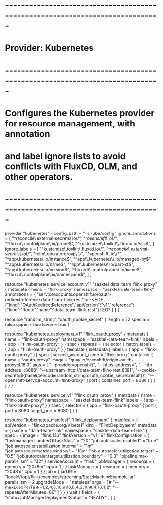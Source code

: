 
# -----------------------------------------------------------------------------
# Provider: Kubernetes
# -----------------------------------------------------------------------------
# Configures the Kubernetes provider for resource management, with annotation
# and label ignore lists to avoid conflicts with FluxCD, OLM, and other operators.
# -----------------------------------------------------------------------------
provider "kubernetes" {
  config_path = "~/.kube/config"
  ignore_annotations = [
    "^reconcile\\.external-secrets\\.io\\/*",
    "^openshift\\.io\\/*",
    "^fluxcd\\.controlplane\\.io/prune$",
    "^kustomize\\.toolkit\\.fluxcd.io/ssa$",
  ]
  ignore_labels = [
    "^kustomize\\.toolkit\\.fluxcd.io\\/*",
    "^reconcile\\.external-secrets\\.io\\/*",
    "^olm\\.operatorgroup\\.*\\/*",
    "^openshift\\.io\\/*",
    "^app\\.kubernetes\\.io/instance$",
    "^app\\.kubernetes\\.io/managed-by$",
    "^app\\.kubernetes\\.io/name$",
    "^app\\.kubernetes\\.io/part-of$",
    "^app\\.kubernetes\\.io/version$",
    "^fluxcd\\.controlplane\\.io/name$",
    "^fluxcd\\.controlplane\\.io/namespace$",
  ]
}


resource "kubernetes_service_account_v1" "sasktel_data_team_flink_proxy" {
  metadata {
    name      = "flink-proxy"
    namespace = "sasktel-data-team-flink"
    annotations = {
      "serviceaccounts.openshift.io/oauth-redirectreference.data-team-flink-rest" = <<EOF
{"kind":"OAuthRedirectReference","apiVersion":"v1","reference":{"kind":"Route","name":"data-team-flink-rest"}}
EOF
    }
  }
}

resource "random_string" "oauth_cookie_secret" {
  length  = 32
  special = false
  upper   = true
  lower   = true
}


resource "kubernetes_deployment_v1" "flink_oauth_proxy" {
  metadata {
    name      = "flink-oauth-proxy"
    namespace = "sasktel-data-team-flink"
    labels = {
      app = "flink-oauth-proxy"
    }
  }
  spec {
    replicas = 1
    selector {
      match_labels = {
        app = "flink-oauth-proxy"
      }
    }
    template {
      metadata {
        labels = {
          app = "flink-oauth-proxy"
        }
      }
      spec {
        service_account_name = "flink-proxy"
        container {
          name  = "oauth-proxy"
          image = "quay.io/openshift/origin-oauth-proxy:4.18.0"
          args = [
            "--provider=openshift",
            "--https-address=",
            "--http-address=:8080",
            "--upstream=http://data-team-flink-rest:8081",
            "--cookie-secret=${base64encode(random_string.oauth_cookie_secret.result)}",
            "--openshift-service-account=flink-proxy"
          ]
          port {
            container_port = 8080
          }
        }
      }
    }
  }
}

resource "kubernetes_service_v1" "flink_oauth_proxy" {
  metadata {
    name      = "flink-oauth-proxy"
    namespace = "sasktel-data-team-flink"
    labels = {
      app = "flink-oauth-proxy"
    }
  }
  spec {
    selector = {
      app = "flink-oauth-proxy"
    }
    port {
      port        = 8080
      target_port = 8080
    }
  }
}

resource "kubernetes_manifest" "flink_deployment" {
  manifest = {
    apiVersion = "flink.apache.org/v1beta1"
    kind       = "FlinkDeployment"
    metadata = {
      name      = "data-team-flink"
      namespace = "sasktel-data-team-flink"
    }
    spec = {
      image        = "flink:1.16"
      flinkVersion = "v1_16"
      flinkConfiguration = {
        "taskmanager.numberOfTaskSlots"              = "20"
        "job.autoscaler.enabled"                     = "true"
        "job.autoscaler.stabilization.interval"      = "1m"
        "job.autoscaler.metrics.window"              = "15m"
        "job.autoscaler.utilization.target"          = "0.5"
        "job.autoscaler.target.utilization.boundary" = "0.3"
        "pipeline.max-parallelism"                   = "32"
      }
      serviceAccount = "flink"
      jobManager = {
        resource = {
          memory = "2048m"
          cpu    = 1
        }
      }
      taskManager = {
        resource = {
          memory = "2048m"
          cpu    = 1
        }
      }
      job = {
        jarURI      = "local:///opt/flink/examples/streaming/StateMachineExample.jar"
        parallelism = 2
        upgradeMode = "stateless"
        args = [
          # "--maxLoadPerTask=1;2;4;8;16;\n16;8;4;2;1\n8;4;16;1;2",
          "--repeatsAfterMinutes=60"
        ]
      }
    }
  }
  wait {
    fields = {
      "status.jobManagerDeploymentStatus" = "READY"
    }
  }
}
 